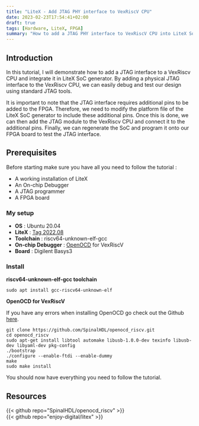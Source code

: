 ```yaml
---
title: "LiteX - Add JTAG PHY interface to VexRiscV CPU"
date: 2023-02-23T17:54:41+02:00
draft: true
tags: [Hardware, LiteX, FPGA]
summary: "How to add a JTAG PHY interface to VexRiscV CPU into LiteX SoC generator and debug the CPU with OpenOCD and GDB."
---
```


## Introduction

In this tutorial, I will demonstrate how to add a JTAG interface to a VexRiscv CPU and integrate it in LiteX SoC generator. By adding a physical JTAG interface to the VexRiscv CPU, we can easily debug and test our design using standard JTAG tools. 

It is important to note that the JTAG interface requires additional pins to be added to the FPGA. Therefore, we need to modify the platform file of the LiteX SoC generator to include these additional pins. Once this is done, we can then add the JTAG module to the VexRiscv CPU and connect it to the additional pins. Finally, we can regenerate the SoC and program it onto our FPGA board to test the JTAG interface.

## Prerequisites

Before starting make sure you have all you need to follow the tutorial :

- A working installation of LiteX
- An On-chip Debugger
- A JTAG programmer
- A FPGA board

### My setup

- **OS** : Ubuntu 20.04
- **LiteX** : [Tag 2022.08](https://github.com/enjoy-digital/litex/tree/2022.08)
- **Toolchain** : riscv64-unknown-elf-gcc
- **On-chip Debugger** : [OpenOCD](https://github.com/SpinalHDL/openocd_riscv) for VexRiscV
- **Board** : Digilent Basys3

### Install

**riscv64-unknown-elf-gcc toolchain**

```
sudo apt install gcc-riscv64-unknown-elf
```

**OpenOCD for VexRiscV**

If you have any errors when installing OpenOCD go check out the Github [here](https://github.com/SpinalHDL/openocd_riscv).

```
git clone https://github.com/SpinalHDL/openocd_riscv.git
cd openocd_riscv
sudo apt-get install libtool automake libusb-1.0.0-dev texinfo libusb-dev libyaml-dev pkg-config
./bootstrap
./configure --enable-ftdi --enable-dummy
make
sudo make install
```

You should now have everything you need to follow the tutorial.

## Resources

{{< github repo="SpinalHDL/openocd_riscv" >}}
<br>
{{< github repo="enjoy-digital/litex" >}}